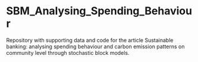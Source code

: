 # SBM_Analysing_Spending_Behaviour
Repository with supporting data and code for the article Sustainable banking: analysing spending behaviour and carbon emission patterns on community level through stochastic block models.
